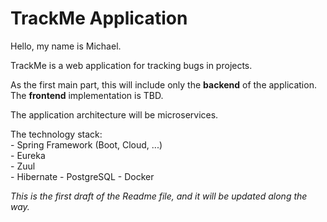 # **TrackMe Application**

Hello, my name is Michael.

TrackMe is a web application for tracking bugs in projects.

As the first main part, this will include only the **backend** of the application. The **frontend** implementation is TBD.

The application architecture will be microservices. 

The technology stack:  
    - Spring Framework (Boot, Cloud, ...)  
    - Eureka  
    - Zuul  
    - Hibernate
    - PostgreSQL
    - Docker

_This is the first draft of the Readme file, and it will be updated along the way._
